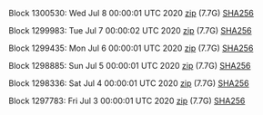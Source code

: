 Block 1300530: Wed Jul  8 00:00:01 UTC 2020 [zip](https://dash-bootstrap.ams3.digitaloceanspaces.com/mainnet/2020-07-08/bootstrap.dat.zip) (7.7G) [SHA256](https://dash-bootstrap.ams3.digitaloceanspaces.com/mainnet/2020-07-08/sha256.txt)

Block 1299983: Tue Jul  7 00:00:02 UTC 2020 [zip](https://dash-bootstrap.ams3.digitaloceanspaces.com/mainnet/2020-07-07/bootstrap.dat.zip) (7.7G) [SHA256](https://dash-bootstrap.ams3.digitaloceanspaces.com/mainnet/2020-07-07/sha256.txt)

Block 1299435: Mon Jul  6 00:00:01 UTC 2020 [zip](https://dash-bootstrap.ams3.digitaloceanspaces.com/mainnet/2020-07-06/bootstrap.dat.zip) (7.7G) [SHA256](https://dash-bootstrap.ams3.digitaloceanspaces.com/mainnet/2020-07-06/sha256.txt)

Block 1298885: Sun Jul  5 00:00:01 UTC 2020 [zip](https://dash-bootstrap.ams3.digitaloceanspaces.com/mainnet/2020-07-05/bootstrap.dat.zip) (7.7G) [SHA256](https://dash-bootstrap.ams3.digitaloceanspaces.com/mainnet/2020-07-05/sha256.txt)

Block 1298336: Sat Jul  4 00:00:01 UTC 2020 [zip](https://dash-bootstrap.ams3.digitaloceanspaces.com/mainnet/2020-07-04/bootstrap.dat.zip) (7.7G) [SHA256](https://dash-bootstrap.ams3.digitaloceanspaces.com/mainnet/2020-07-04/sha256.txt)

Block 1297783: Fri Jul  3 00:00:01 UTC 2020 [zip](https://dash-bootstrap.ams3.digitaloceanspaces.com/mainnet/2020-07-03/bootstrap.dat.zip) (7.7G) [SHA256](https://dash-bootstrap.ams3.digitaloceanspaces.com/mainnet/2020-07-03/sha256.txt)
